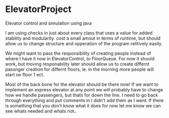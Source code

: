 # ElevatorProject
Elevator control and simulation using java

I am using checks in just about every class that uses a value for added stability and modularity. 
cost a small amout in terms of runtime, but should allow us to change structure and opperation of the program relitively easily.

We might want to pass the responsibility of creating people instead of where I have it now in ElevatorControl, to FloorQueue. For now it should work, but moving responability later should allow us to create differnt passnger creation for differnt floors, ie. in the morning more people will start on floor 1 ect.


Most of the back bone for the elevator should be there now! If we want to implement an express elevator at any point we will probably have to change how we handle passengers, but thats for down the line. I need to go back through everything and put comments in I didn't add them as I went. If there is something that you don't know what it does for now let me know we can see whats needed and whats not..
